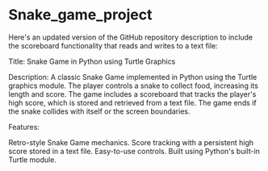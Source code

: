 # Snake_game_project

Here's an updated version of the GitHub repository description to include the scoreboard functionality that reads and writes to a text file:

Title: Snake Game in Python using Turtle Graphics

Description:
A classic Snake Game implemented in Python using the Turtle graphics module. The player controls a snake to collect food, increasing its length and score. The game includes a scoreboard that tracks the player's high score, which is stored and retrieved from a text file. The game ends if the snake collides with itself or the screen boundaries.

Features:

Retro-style Snake Game mechanics.
Score tracking with a persistent high score stored in a text file.
Easy-to-use controls.
Built using Python's built-in Turtle module.
